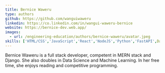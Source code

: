 ```yaml
---
title: Bernice Waweru
type: authors
github: https://github.com/wanguiwaweru
linkedin: https://co.linkedin.com/in/wangui-waweru-bernice
website: https://bernice-dev.web.app/
images:
  - url: /engineering-education/authors/bernice-waweru/avatar.jpeg 
skills: ['HTML/CSS','JavaScript','React','NodeJS','Python','FastAPI',Data Analysis',Machine Learning']
---
```

Bernice Waweru is a full stack developer, competent in MERN stack and Django. She also doubles in Data Science and Machine Learning. In her free time, she enjoys reading and competitive programming.
